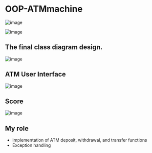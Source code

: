 # OOP-ATMmachine

![image](https://user-images.githubusercontent.com/87847087/158598792-8083e2f4-5b01-48ee-8dd2-9656be672987.png)

![image](https://user-images.githubusercontent.com/87847087/158599036-5151042f-b229-4714-80b0-d03aa8c8c3b3.png)

## The final class diagram design.

![image](https://user-images.githubusercontent.com/87847087/158599515-7370cfda-e112-44c9-a655-1d63e001da34.png)

## ATM User Interface

![image](https://user-images.githubusercontent.com/87847087/158599679-4195b48d-1c91-47ae-9490-339d2d592c9e.png)

## Score

![image](https://user-images.githubusercontent.com/87847087/158600384-d75bd80b-4097-4a3b-9405-684a07138903.png)

## My role
- Implementation of ATM deposit, withdrawal, and transfer functions
- Exception handling
